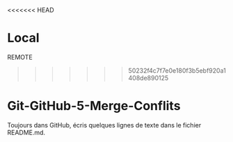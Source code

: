 <<<<<<< HEAD

Local
=======
REMOTE

>>>>>>> 50232f4c7f7e0e180f3b5ebf920a1408de890125
# Git-GitHub-5-Merge-Conflits



Toujours dans GitHub, écris quelques lignes de texte dans le fichier README.md.
